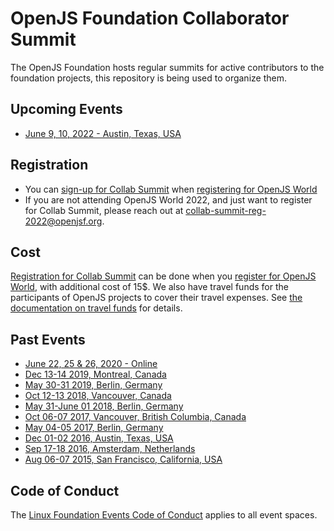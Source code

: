 # OpenJS Foundation Collaborator Summit

The OpenJS Foundation hosts regular summits for active contributors to the foundation projects, this repository is being used to organize them.

## Upcoming Events
- [June 9, 10, 2022 - Austin, Texas, USA](https://github.com/openjs-foundation/summit/issues/310)

## Registration
- You can [sign-up for Collab Summit](https://events.linuxfoundation.org/openjs-world/features/add-on-programming/#day-0-training-sessions) when [registering for OpenJS World](https://events.linuxfoundation.org/openjs-world/)
- If you are not attending OpenJS World 2022, and just want to register for Collab Summit, please reach out at [collab-summit-reg-2022@openjsf.org](mailto:collab-summit-reg-2022@openjsf.org).

## Cost

[Registration for Collab Summit](https://events.linuxfoundation.org/openjs-world/features/add-on-programming/#project-and-collab-summits) can be done when you [register for OpenJS World](https://events.linuxfoundation.org/openjs-world/), with additional cost of 15$. We also have travel funds for the participants of OpenJS projects to cover their travel expenses. See [the documentation on travel funds](https://github.com/openjs-foundation/cross-project-council/blob/main/project-resources/MEMBER_TRAVEL_FUND.md) for details.

## Past Events
- [June 22, 25 & 26, 2020 - Online](https://github.com/openjs-foundation/summit/issues/236)
- [Dec 13-14 2019, Montreal, Canada](https://github.com/openjs-foundation/summit/issues/202)
- [May 30-31 2019, Berlin, Germany](https://github.com/nodejs/summit/issues/135)
- [Oct 12-13 2018, Vancouver, Canada](https://github.com/nodejs/summit/issues/59)
- [May 31-June 01 2018, Berlin, Germany](https://github.com/nodejs/summit/issues/60)
- [Oct 06-07 2017, Vancouver, British Columbia, Canada](https://github.com/nodejs/summit/issues/44)
- [May 04-05 2017, Berlin, Germany](https://github.com/nodejs/summit/issues/39)
- [Dec 01-02 2016, Austin, Texas, USA](https://github.com/nodejs/summit/issues/35)
- [Sep 17-18 2016, Amsterdam, Netherlands](https://github.com/nodejs/summit/issues/16)
- [Aug 06-07 2015, San Francisco, California, USA](https://github.com/nodejs/summit/issues/1)

## Code of Conduct
The [Linux Foundation Events Code of Conduct](https://events.linuxfoundation.org/about/code-of-conduct/) applies to all event spaces.
